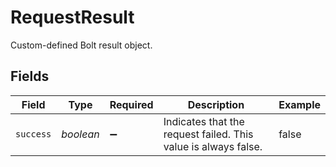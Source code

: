 # RequestResult

Custom-defined Bolt result object.


## Fields

| Field                                                          | Type                                                           | Required                                                       | Description                                                    | Example                                                        |
| -------------------------------------------------------------- | -------------------------------------------------------------- | -------------------------------------------------------------- | -------------------------------------------------------------- | -------------------------------------------------------------- |
| `success`                                                      | *boolean*                                                      | :heavy_minus_sign:                                             | Indicates that the request failed. This value is always false. | false                                                          |